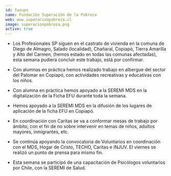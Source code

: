 ```yaml
---
id: fusupo
name: Fundación Superación de la Pobreza
web: www.superacionpobreza.cl
image: superacionpobreza.png
active: true
---
```

- Los Profesionales SP siguen en el castrato de vivienda en la comuna de Diego de Almagro, Salado (localidad), Chañaral, Copiapó, Tierra Amarilla y Alto del Carmen, (hemos estado en todas las comunas afectadas), esta semana  pudiera concluir este trabajo, está por confirmar.

- Con alumnas en práctica hemos realizado trabajo en albergue del sector del Palomar en Copiapó, con actividades recreativas y educativas con los niños.

- Con alumna en práctica hemos apoyado a la SEREMI MDS en la digitalización de la Ficha EFU durante toda la semana.

- Hemos apoyado a la SEREMI MDS en la difusión de los lugares de aplicación de la ficha EFU en Copiapó.

- En coordinación con Caritas se va a conformar mesas de trabajo por ámbito, con el fin de no sobre intervenir en temas de niños, adultos mayores, inmigrantes, etc.

- Se continúa apoyando la convocatoria de Voluntarios en coordinación con el MDS, Hogar de Cristo, TECHO, Caritas e INJUV. El viernes se realizó un punto de prensa para mismo fin.
 
- Esta semana se participó de una capacitación de Psicólogos voluntarios por Chile, con la SEREMI de Salud.
